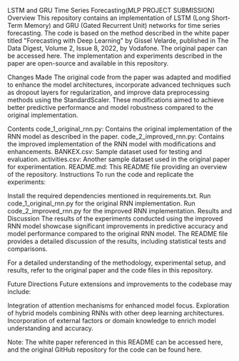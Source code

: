 
LSTM and GRU Time Series Forecasting(MLP PROJECT SUBMISSION)
Overview
This repository contains an implementation of LSTM (Long Short-Term Memory) and GRU (Gated Recurrent Unit) networks for time series forecasting. The code is based on the method described in the white paper titled "Forecasting with Deep Learning" by Gissel Velarde, published in The Data Digest, Volume 2, Issue 8, 2022, by Vodafone. The original paper can be accessed here. The implementation and experiments described in the paper are open-source and available in this repository.

Changes Made
The original code from the paper was adapted and modified to enhance the model architectures, incorporate advanced techniques such as dropout layers for regularization, and improve data preprocessing methods using the StandardScaler. These modifications aimed to achieve better predictive performance and model robustness compared to the original implementation.

Contents
code_1_original_rnn.py: Contains the original implementation of the RNN model as described in the paper.
code_2_improved_rnn.py: Contains the improved implementation of the RNN model with modifications and enhancements.
BANKEX.csv: Sample dataset used for testing and evaluation.
activities.csv: Another sample dataset used in the original paper for experimentation.
README.md: This README file providing an overview of the repository.
Instructions
To run the code and replicate the experiments:

Install the required dependencies mentioned in requirements.txt.
Run code_1_original_rnn.py for the original RNN implementation.
Run code_2_improved_rnn.py for the improved RNN implementation.
Results and Discussion
The results of the experiments conducted using the improved RNN model showcase significant improvements in predictive accuracy and model performance compared to the original RNN model. The README file provides a detailed discussion of the results, including statistical tests and comparisons.

For a detailed understanding of the methodology, experimental setup, and results, refer to the original paper and the code files in this repository.

Future Directions
Future extensions and improvements to the codebase may include:

Integration of attention mechanisms for enhanced model focus.
Exploration of hybrid models combining RNNs with other deep learning architectures.
Incorporation of external factors or domain knowledge to enrich model understanding and accuracy.


Note: The white paper referenced in this README can be accessed here, and the original GitHub repository for the code can be found here.

